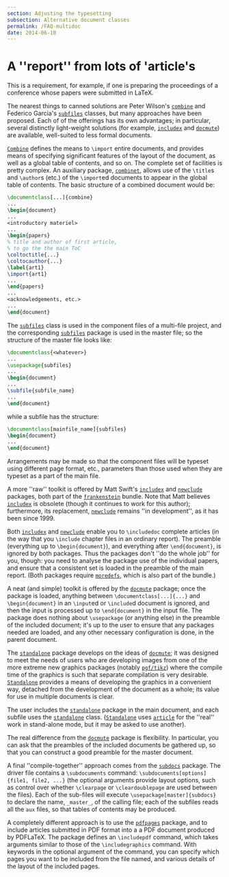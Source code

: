 ```yaml
---
section: Adjusting the typesetting
subsection: Alternative document classes
permalink: /FAQ-multidoc
date: 2014-06-10
---
```


# A ''report'' from lots of 'article's

This is a requirement, for example, if one is preparing the
proceedings of a conference whose papers were submitted in LaTeX.

The nearest things to canned solutions are Peter Wilson's
[`combine`](https://ctan.org/pkg/combine) and Federico Garcia's [`subfiles`](https://ctan.org/pkg/subfiles) classes, but
many approaches have been proposed.  Each of of the offerings has its
own advantages; in particular, several distinctly light-weight
solutions (for example, [`includex`](https://ctan.org/pkg/includex) and [`docmute`](https://ctan.org/pkg/docmute)) are
available, well-suited to less formal documents.

[`Combine`](https://ctan.org/pkg/Combine) defines the means to `\import` entire documents,
and provides means of specifying significant features of the layout of
the document, as well as a global table of contents, and so on.  The
complete set of facilities is pretty complex.  An auxiliary package,
[`combinet`](https://ctan.org/pkg/combine), allows use of the `\title`s and `\author`s
(etc.) of the `\import`ed documents to appear in the global table
of contents.  The basic structure of a combined document would be:
```latex
\documentclass[...]{combine}
...
\begin{document}
...
<introductory materiel>
...
\begin{papers}
% title and author of first article,
% to go the the main ToC
\coltoctitle{...}
\coltocauthor{...}
\label{art1}
\import{art1}
...
\end{papers}
...
<acknowledgements, etc.>
...
\end{document}
```

The [`subfiles`](https://ctan.org/pkg/subfiles) class is used in the component files of a multi-file
project, and the corresponding [`subfiles`](https://ctan.org/pkg/subfiles) package is used in the
master file; so the structure of the master file looks like:
```latex
\documentclass{<whatever>}
...
\usepackage{subfiles}
...
\begin{document}
...
\subfile{subfile_name}
...
\end{document}
```
while a subfile has the structure:
```latex
\documentclass[mainfile_name]{subfiles}
\begin{document}
...
\end{document}
```
Arrangements may be made so that the component files will
be typeset using different page format, etc., parameters than those
used when they are typeset as a part of the main file.

A more ''raw'' toolkit is offered by Matt Swift's [`includex`](https://ctan.org/pkg/includex) and
[`newclude`](https://ctan.org/pkg/newclude) packages, both part of the [`frankenstein`](https://ctan.org/pkg/frankenstein)
bundle.  Note that Matt believes [`includex`](https://ctan.org/pkg/includex) is obsolete
(though it continues to work for this author); furthermore, its
replacement, [`newclude`](https://ctan.org/pkg/newclude) remains ''in development'', as it has
been since 1999.

Both [`includex`](https://ctan.org/pkg/includex) and [`newclude`](https://ctan.org/pkg/newclude) enable you to
`\includedoc` complete articles (in the way that you
`\include` chapter files in an ordinary report).  The preamble
(everything up to `\begin{document}`), and everything after
`\end{document}`, is ignored by both packages.  Thus the
packages don't ''do the whole job'' for you, though: you need to
analyse the package use of the individual papers, and ensure that a
consistent set is loaded in the preamble of the main report.  (Both
packages require [`moredefs`](https://ctan.org/pkg/moredefs), which is also part of the
bundle.)

A neat (and simple) toolkit is offered by the
[`docmute`](https://ctan.org/pkg/docmute) package; once the package is loaded, anything
between `\documentclass[...]{...}` and
`\begin{document}` in an `\input`ed or `\include`d
document is ignored, and then the input is processed up to
`\end{document}` in the input file.  The package does nothing
about `\usepackage` (or anything else) in the preamble of the
included document; it's up to the user to ensure that any packages
needed are loaded, and any other necessary configuration is done, in
the parent document.

The [`standalone`](https://ctan.org/pkg/standalone) package develops on the ideas of
[`docmute`](https://ctan.org/pkg/docmute); it was designed to meet the needs of users who are
developing images from one of the more extreme new graphics packages
(notably [`pgf/tikz`](https://ctan.org/pkg/pgf/tikz)) where the compile time of the graphics is
such that separate compilation is very desirable.
[`Standalone`](https://ctan.org/pkg/Standalone) provides a means of developing the graphics in a
convenient way, detached from the development of the document as a
whole; its value for use in multiple documents is clear.

The user includes the [`standalone`](https://ctan.org/pkg/standalone) package in the main
document, and each subfile uses the [`standalone`](https://ctan.org/pkg/standalone) class.
([`Standalone`](https://ctan.org/pkg/Standalone) uses [`article`](https://ctan.org/pkg/article) for the ''real'' work in
stand-alone mode, but it may be asked to use another).

The real difference from the [`docmute`](https://ctan.org/pkg/docmute) package is
flexibility.  In particular, you can ask that the preambles of the
included documents be gathered up, so that you can construct a good
preamble for the master document.

A final ''compile-together'' approach comes from the [`subdocs`](https://ctan.org/pkg/subdocs)
package.  The driver file contains a `\subdocuments` command:
`\subdocuments[options]{file1, file2, ...}`
(the optional arguments provide layout options, such as control over
whether `\clearpage` or `\cleardoublepage` are used between the
files).  Each of the sub-files will execute
  `\usepackage[master]{subdocs}`
to declare the name, `_master_`, of the calling file;
each of the subfiles reads all the `aux` files, so that
tables of contents may be produced.

A completely different approach is to use the [`pdfpages`](https://ctan.org/pkg/pdfpages)
package, and to include articles submitted in PDF format into a
a PDF document produced by PDFLaTeX.  The package
defines an `\includepdf` command, which takes arguments similar to
those of the `\includegraphics` command.  With keywords in the
optional argument of the command, you can specify which pages you want
to be included from the file named, and various details of the layout
of the included pages.

